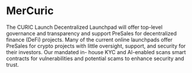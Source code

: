 #                                                                                MerCuric

The CURIC Launch Decentralized Launchpad will offer top-level governance and transparency and support PreSales for decentralized finance (DeFi) projects. Many of the current online launchpads offer PreSales for crypto projects with little oversight, support, and security for their investors. Our mandated in- house KYC and AI-enabled scans smart contracts for vulnerabilities and potential scams to enhance security and trust.					
